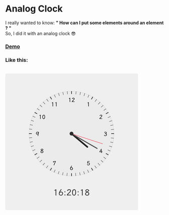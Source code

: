 # Analog Clock
I really wanted to know: **" How can I put some elements around an element ? "**
<br />
So, I did it with an analog clock 😎
### [Demo](http://ramiiin.ir/analog-clock/)
### Like this:
<br />
<img src="./clock-preview.png" style="border-radius: 4px" />
